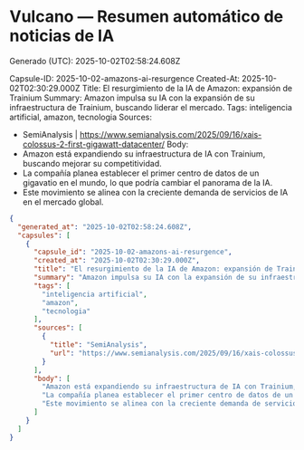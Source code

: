 # Vulcano — Resumen automático de noticias de IA
Generado (UTC): 2025-10-02T02:58:24.608Z

Capsule-ID: 2025-10-02-amazons-ai-resurgence
Created-At: 2025-10-02T02:30:29.000Z
Title: El resurgimiento de la IA de Amazon: expansión de Trainium
Summary: Amazon impulsa su IA con la expansión de su infraestructura de Trainium, buscando liderar el mercado.
Tags: inteligencia artificial, amazon, tecnologia
Sources:
  - SemiAnalysis | https://www.semianalysis.com/2025/09/16/xais-colossus-2-first-gigawatt-datacenter/
Body:
  - Amazon está expandiendo su infraestructura de IA con Trainium, buscando mejorar su competitividad.
  - La compañía planea establecer el primer centro de datos de un gigavatio en el mundo, lo que podría cambiar el panorama de la IA.
  - Este movimiento se alinea con la creciente demanda de servicios de IA en el mercado global.

```json
{
  "generated_at": "2025-10-02T02:58:24.608Z",
  "capsules": [
    {
      "capsule_id": "2025-10-02-amazons-ai-resurgence",
      "created_at": "2025-10-02T02:30:29.000Z",
      "title": "El resurgimiento de la IA de Amazon: expansión de Trainium",
      "summary": "Amazon impulsa su IA con la expansión de su infraestructura de Trainium, buscando liderar el mercado.",
      "tags": [
        "inteligencia artificial",
        "amazon",
        "tecnologia"
      ],
      "sources": [
        {
          "title": "SemiAnalysis",
          "url": "https://www.semianalysis.com/2025/09/16/xais-colossus-2-first-gigawatt-datacenter/"
        }
      ],
      "body": [
        "Amazon está expandiendo su infraestructura de IA con Trainium, buscando mejorar su competitividad.",
        "La compañía planea establecer el primer centro de datos de un gigavatio en el mundo, lo que podría cambiar el panorama de la IA.",
        "Este movimiento se alinea con la creciente demanda de servicios de IA en el mercado global."
      ]
    }
  ]
}
```